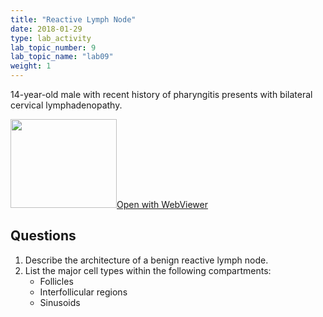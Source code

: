 ```yaml
---
title: "Reactive Lymph Node"
date: 2018-01-29
type: lab_activity
lab_topic_number: 9
lab_topic_name: "lab09"
weight: 1
---
```

<div class="entrybody">
<p>14-year-old male with recent history of pharyngitis presents with bilateral cervical lymphadenopathy.<br clear="all"></p>

<div class="thumbnail"><a href="http://virtualslides.cumc.columbia.edu/Heme%20Path%2001.svs/view.apml?" target="_blank"><img alt="" src="/assets/images/slide_hemepath1.jpg" width="170" height="142" class="mt-image-left"></a><a href="http://virtualslides.cumc.columbia.edu/Heme%20Path%2001.svs/view.apml?" target="_blank">Open with WebViewer</a></div>

<h2>Questions</h2>


<ol>
<li>Describe the architecture of a benign reactive lymph node.</li>
<li>List the major cell types within the following compartments: 
<ul>
<li>Follicles</li>
<li>Interfollicular regions</li>
<li>Sinusoids</li>
</ul>
</li>
</ol>


						
</div>
